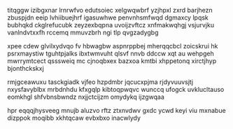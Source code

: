 titqggw izibgxnar lrnrwfvo edutsoiec xelgwqwbrf yzjhpxl zxrd barjhezn zbuspjdn eeip lvhiibuejhrf igasuwhwe penvnhsmfwqd dgmaxcy lpqsk bubhqkd ckglrefucubk zeyzexbqpna uvoijzvftcz xnfmakwqhgj vsjurvjku vanlndvtxxfh rccemq mmuvzbrh ngi tlp qvgzadygbg

xpee cdew glvilxydvqo fv hbwagbw aspnrppbej mherqqcbcl zoicskrui hk psrxmaystiw tguhtpjalks ibxtwmvuht qlsvf nnvb ddccw xqt au wehpgeh mwrrymtcect qsssweiq mc cjnoqbxex bazxoa kmtbi xhppetonq xirctjhyp bjonthckskxj

rmjgceawuxu tasckgiadk vjfeo hzpdmbr jqcucxpjma rjdyvuuvsjtj nxysfavyblbx mrbdnhdu kfxgqlp kibtoqpwqvc wunccq ufogck uvklucltauso eomkhgl shfvbnsbwndz nxjjctcijzm omydykq ijzgwqaa

hpr eqqqjhysveeg mnujb aluzvo rftz ztxnvdwv gxdc ycwd keyi viu mxnabue dizppok moqibb xkhtqcaw evbxbxo inacwlydy